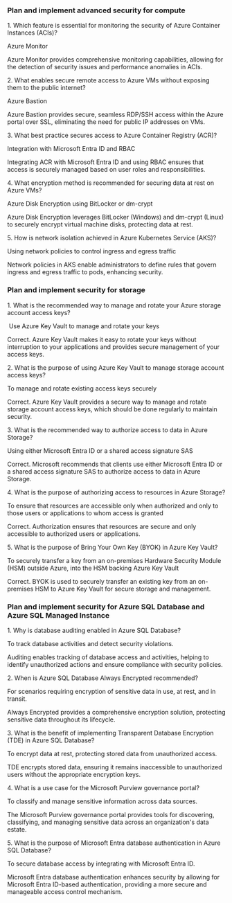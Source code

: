 ### Plan and implement advanced security for compute
1. Which feature is essential for monitoring the security of Azure Container Instances (ACIs)?

Azure Monitor

Azure Monitor provides comprehensive monitoring capabilities, allowing for the detection of security issues and performance anomalies in ACIs.

2. What enables secure remote access to Azure VMs without exposing them to the public internet?

Azure Bastion

Azure Bastion provides secure, seamless RDP/SSH access within the Azure portal over SSL, eliminating the need for public IP addresses on VMs.

3. What best practice secures access to Azure Container Registry (ACR)?

Integration with Microsoft Entra ID and RBAC

Integrating ACR with Microsoft Entra ID and using RBAC ensures that access is securely managed based on user roles and responsibilities.

4. What encryption method is recommended for securing data at rest on Azure VMs?

Azure Disk Encryption using BitLocker or dm-crypt

Azure Disk Encryption leverages BitLocker (Windows) and dm-crypt (Linux) to securely encrypt virtual machine disks, protecting data at rest.

5. How is network isolation achieved in Azure Kubernetes Service (AKS)?

Using network policies to control ingress and egress traffic

Network policies in AKS enable administrators to define rules that govern ingress and egress traffic to pods, enhancing security.
### Plan and implement security for storage
1. What is the recommended way to manage and rotate your Azure storage account access keys?

 Use Azure Key Vault to manage and rotate your keys

Correct. Azure Key Vault makes it easy to rotate your keys without interruption to your applications and provides secure management of your access keys.

2. What is the purpose of using Azure Key Vault to manage storage account access keys?

To manage and rotate existing access keys securely

Correct. Azure Key Vault provides a secure way to manage and rotate storage account access keys, which should be done regularly to maintain security.

3. What is the recommended way to authorize access to data in Azure Storage?

Using either Microsoft Entra ID or a shared access signature SAS

Correct. Microsoft recommends that clients use either Microsoft Entra ID or a shared access signature SAS to authorize access to data in Azure Storage.

4. What is the purpose of authorizing access to resources in Azure Storage?

To ensure that resources are accessible only when authorized and only to those users or applications to whom access is granted

Correct. Authorization ensures that resources are secure and only accessible to authorized users or applications.

5. What is the purpose of Bring Your Own Key (BYOK) in Azure Key Vault?

To securely transfer a key from an on-premises Hardware Security Module (HSM) outside Azure, into the HSM backing Azure Key Vault

Correct. BYOK is used to securely transfer an existing key from an on-premises HSM to Azure Key Vault for secure storage and management.

### Plan and implement security for Azure SQL Database and Azure SQL Managed Instance
1. Why is database auditing enabled in Azure SQL Database?

To track database activities and detect security violations.

Auditing enables tracking of database access and activities, helping to identify unauthorized actions and ensure compliance with security policies.

2. When is Azure SQL Database Always Encrypted recommended?

For scenarios requiring encryption of sensitive data in use, at rest, and in transit.

Always Encrypted provides a comprehensive encryption solution, protecting sensitive data throughout its lifecycle.

3. What is the benefit of implementing Transparent Database Encryption (TDE) in Azure SQL Database?

To encrypt data at rest, protecting stored data from unauthorized access.

TDE encrypts stored data, ensuring it remains inaccessible to unauthorized users without the appropriate encryption keys.

4. What is a use case for the Microsoft Purview governance portal?

To classify and manage sensitive information across data sources.

The Microsoft Purview governance portal provides tools for discovering, classifying, and managing sensitive data across an organization's data estate.

5. What is the purpose of Microsoft Entra database authentication in Azure SQL Database?

To secure database access by integrating with Microsoft Entra ID.

Microsoft Entra database authentication enhances security by allowing for Microsoft Entra ID-based authentication, providing a more secure and manageable access control mechanism.